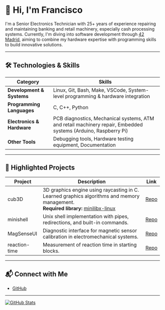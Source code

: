 # 👋 Hi, I'm Francisco

I'm a Senior Electronics Technician with 25+ years of experience repairing and maintaining banking and retail machinery, especially cash processing systems. Currently, I'm diving into software development through [42 Madrid](https://42madrid.com/), aiming to combine my hardware expertise with programming skills to build innovative solutions.

---

## 🛠️ Technologies & Skills

| Category | Skills |
|----------|--------|
| **Development & Systems** | Linux, Git, Bash, Make, VSCode, System-level programming & hardware integration |
| **Programming Languages** | C, C++, Python |
| **Electronics & Hardware** | PCB diagnostics, Mechanical systems, ATM and retail machinery repair, Embedded systems (Arduino, Raspberry Pi) |
| **Other Tools** | Debugging tools, Hardware testing equipment, Documentation |

---

## 🚀 Highlighted Projects

| Project | Description | Link |
|---------|-------------|------|
| cub3D | 3D graphics engine using raycasting in C. Learned graphics algorithms and memory management.<br>**Required library:** [minilibx-linux](https://github.com/42paris/minilibx-linux) | [Repo](#) |
| minishell | Unix shell implementation with pipes, redirections, and built-in commands. | [Repo](https://github.com/fran-byte/42-minishell) |
| MagSenseUI | Diagnostic interface for magnetic sensor calibration in electromechanical systems. | [Repo](https://github.com/fran-byte/MagSenseUI) |
| reaction-time | Measurement of reaction time in starting blocks. | [Repo](https://github.com/fran-byte/reaction-time/blob/main/README_en.md) |

---

## 📬 Connect with Me

- [GitHub](https://github.com/fran-byte)  

---

[![GitHub Stats](https://github-readme-stats.vercel.app/api?username=fran-byte&show_icons=true&theme=radical)](https://github.com/fran-byte)
